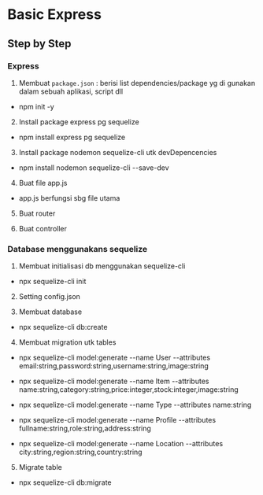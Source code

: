 # Basic Express

## Step by Step

### Express

1. Membuat `package.json` : berisi list dependencies/package yg di gunakan dalam sebuah aplikasi, script dll

- npm init -y

2. Install package express pg sequelize

- npm install express pg sequelize

3. Install package nodemon sequelize-cli utk devDepencencies

- npm install nodemon sequelize-cli --save-dev

4. Buat file app.js

- app.js berfungsi sbg file utama

5. Buat router

6. Buat controller

### Database menggunakans sequelize

1. Membuat initialisasi db menggunakan sequelize-cli

- npx sequelize-cli init

2. Setting config.json

3. Membuat database

- npx sequelize-cli db:create

4. Membuat migration utk tables

- npx sequelize-cli model:generate --name User --attributes email:string,password:string,username:string,image:string

- npx sequelize-cli model:generate --name Item --attributes name:string,category:string,price:integer,stock:integer,image:string

- npx sequelize-cli model:generate --name Type --attributes name:string

- npx sequelize-cli model:generate --name Profile --attributes fullname:string,role:string,address:string

- npx sequelize-cli model:generate --name Location --attributes city:string,region:string,country:string

5. Migrate table

- npx sequelize-cli db:migrate
